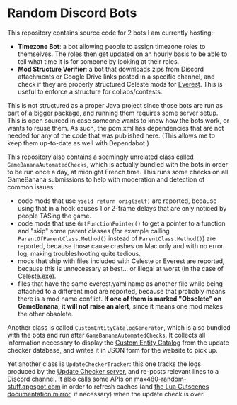# Random Discord Bots

This repository contains source code for 2 bots I am currently hosting:
- **Timezone Bot**: a bot allowing people to assign timezone roles to themselves. The roles then get updated on an hourly basis to be able to tell what time it is for someone by looking at their roles.
- **Mod Structure Verifier**: a bot that downloads zips from Discord attachments or Google Drive links posted in a specific channel, and check if they are properly structured Celeste mods for [Everest](https://github.com/EverestAPI/Everest). This is useful to enforce a structure for collabs/contests.

This is not structured as a proper Java project since those bots are run as part of a bigger package, and running them requires some server setup. This is open sourced in case someone wants to know how the bots work, or wants to reuse them. As such, the pom.xml has dependencies that are not needed for any of the code that was published here. (This allows me to keep them up-to-date as well with Dependabot.)

This repository also contains a seemingly unrelated class called `GameBananaAutomatedChecks`, which is actually bundled with the bots in order to be run once a day, at midnight French time. This runs some checks on all GameBanana submissions to help with moderation and detection of common issues:
- code mods that use `yield return orig(self)` are reported, because using that in a hook causes 1 or 2-frame delays that are only noticed by people TASing the game.
- code mods that use `GetFunctionPointer()` to get a pointer to a function and "skip" some parent classes (for example calling `ParentOfParentClass.Method()` instead of `ParentClass.Method()`) are reported, because those cause crashes on Mac only and with no error log, making troubleshooting quite tedious.
- mods that ship with files included with Celeste or Everest are reported, because this is unnecessary at best... or illegal at worst (in the case of Celeste.exe).
- files that have the same everest.yaml name as another file while being attached to a different mod are reported, because that probably means there is a mod name conflict. **If one of them is marked "Obsolete" on GameBanana, it will not raise an alert**, since it means one mod makes the other obsolete.

Another class is called `CustomEntityCatalogGenerator`, which is also bundled with the bots and run after `GameBananaAutomatedChecks`. It collects all information necessary to display the [Custom Entity Catalog](https://max480-random-stuff.appspot.com/celeste/custom-entity-catalog) from the update checker database, and writes it in JSON form for the website to pick up.

Yet another class is `UpdateCheckerTracker`: this one tracks the logs produced by the [Update Checker server](https://github.com/max4805/EverestUpdateCheckerServer), and re-posts relevant lines to a Discord channel. It also calls some APIs on [max480-random-stuff.appspot.com](https://github.com/max4805/RandomStuffWebsite) in order to refresh caches (and [the Lua Cutscenes documentation mirror](https://storage.googleapis.com/lua-cutscenes-documentation/index.html), if necessary) when the update check is over.